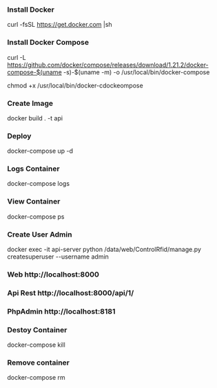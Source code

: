 
### Install Docker
curl -fsSL https://get.docker.com |sh

### Install Docker Compose 
curl -L https://github.com/docker/compose/releases/download/1.21.2/docker-compose-$(uname -s)-$(uname -m) -o /usr/local/bin/docker-compose

chmod +x /usr/local/bin/docker-cdockeompose

### Create Image
docker build . -t api

### Deploy
docker-compose up -d

### Logs Container
docker-compose logs

### View Container
docker-compose ps

### Create User Admin
docker exec -it api-server python /data/web/ControlRfid/manage.py createsuperuser --username admin

### Web   http://localhost:8000
### Api Rest http://localhost:8000/api/1/
### PhpAdmin http://localhost:8181

### Destoy Container
docker-compose kill

### Remove container
docker-compose rm
